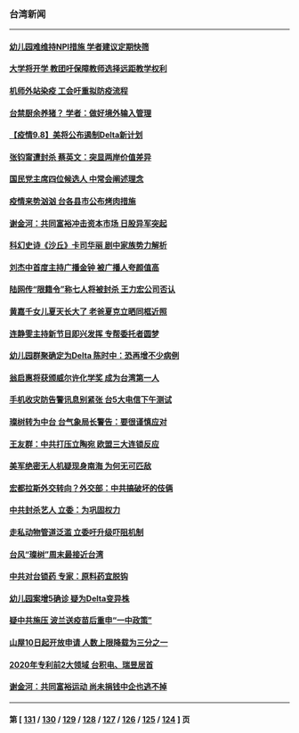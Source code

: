 ### 台湾新闻
---
#### [幼儿园难维持NPI措施 学者建议定期快筛](../../pages/ncid1349361/n13219325.md) 
#### [大学将开学 教团吁保障教师选择远距教学权利](../../pages/ncid1349361/n13219327.md) 
#### [机师外站染疫 工会吁重拟防疫流程](../../pages/ncid1349361/n13219329.md) 
#### [台禁厨余养猪？ 学者：做好境外输入管理](../../pages/ncid1349361/n13219262.md) 
#### [【疫情9.8】美将公布遏制Delta新计划](../../pages/ncid1349361/n13219000.md) 
#### [张钧甯遭封杀 蔡英文：突显两岸价值差异](../../pages/ncid1349361/n13219320.md) 
#### [国民党主席四位候选人 中常会阐述理念](../../pages/ncid1349361/n13219323.md) 
#### [疫情来势汹汹 台各县市公布烤肉措施](../../pages/ncid1349361/n13219318.md) 
#### [谢金河：共同富裕冲击资本市场 日股异军突起](../../pages/ncid1349361/n13218889.md) 
#### [科幻史诗《沙丘》卡司华丽 剧中家族势力解析](../../pages/ncid1349361/n13219185.md) 
#### [刘杰中首度主持广播金钟 被广播人夸颜值高](../../pages/ncid1349361/n13219017.md) 
#### [陆网传“限籍令”称七人将被封杀 王力宏公司否认](../../pages/ncid1349361/n13218090.md) 
#### [黄嘉千女儿夏天长大了 老爸夏克立晒同框近照](../../pages/ncid1349361/n13218866.md) 
#### [连静雯主持新节目即兴发挥 专帮委托者圆梦](../../pages/ncid1349361/n13218690.md) 
#### [幼儿园群聚确定为Delta 陈时中：恐再增不少病例](../../pages/ncid1349361/n13218680.md) 
#### [翁启惠将获颁威尔许化学奖 成为台湾第一人](../../pages/ncid1349361/n13218347.md) 
#### [手机收灾防告警讯息别紧张 台5大电信下午测试](../../pages/ncid1349361/n13218290.md) 
#### [璨树转为中台 台气象局长警告：要很谨慎应对](../../pages/ncid1349361/n13218182.md) 
#### [王友群：中共打压立陶宛 欧盟三大连锁反应](../../pages/ncid1349361/n13217892.md) 
#### [美军绝密无人机疑现身南海 为何无可匹敌](../../pages/ncid1349361/n13217379.md) 
#### [宏都拉斯外交转向？外交部：中共搞破坏的伎俩](../../pages/ncid1349361/n13217271.md) 
#### [中共封杀艺人 立委：为巩固权力](../../pages/ncid1349361/n13217305.md) 
#### [走私动物管道泛滥 立委吁升级吓阻机制](../../pages/ncid1349361/n13217307.md) 
#### [台风“璨树”周末最接近台湾](../../pages/ncid1349361/n13217310.md) 
#### [中共对台锁药 专家：原料药宜脱钩](../../pages/ncid1349361/n13217254.md) 
#### [幼儿园案增5确诊 疑为Delta变异株](../../pages/ncid1349361/n13217257.md) 
#### [疑中共施压 波兰送疫苗后重申“一中政策”](../../pages/ncid1349361/n13217266.md) 
#### [山屋10日起开放申请 人数上限降载为三分之一](../../pages/ncid1349361/n13217269.md) 
#### [2020年专利前2大领域 台积电、瑞昱居首](../../pages/ncid1349361/n13217222.md) 
#### [谢金河：共同富裕运动 尚未捐钱中企也逃不掉](../../pages/ncid1349361/n13216924.md) 

---
#### 第 [ [131](./131.md) / [130](./130.md) / [129](./129.md) / [128](./128.md) / [127](./127.md) / [126](./126.md) / [125](./125.md) / [124](./124.md) ] 页
